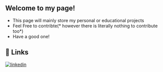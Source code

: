 ## Welcome to my page!

- This page will mainly store my personal or educational projects
- Feel Free to contribte(* however there is literally nothing to contribute too*)
- Have a good one!


## 🔗 Links
[![linkedin](https://img.shields.io/badge/linkedin-0A66C2?style=for-the-badge&logo=linkedin&logoColor=white)](https://www.linkedin.com/in/ethan-mendoza-62b318231/)


